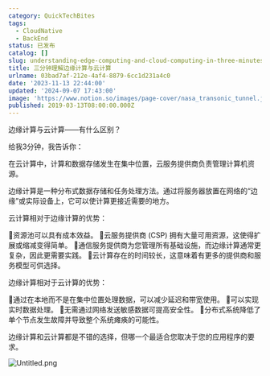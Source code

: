 ```yaml
---
category: QuickTechBites
tags:
  - CloudNative
  - BackEnd
status: 已发布
catalog: []
slug: understanding-edge-computing-and-cloud-computing-in-three-minutes
title: 三分钟理解边缘计算与云计算
urlname: 03bad7af-212e-4af4-8879-6cc1d231a4c0
date: '2023-11-13 22:44:00'
updated: '2024-09-07 17:43:00'
image: 'https://www.notion.so/images/page-cover/nasa_transonic_tunnel.jpg'
published: 2019-03-13T08:00:00.000Z
---
```


边缘计算与云计算——有什么区别？


给我3分钟，我告诉你：


在云计算中，计算和数据存储发生在集中位置，云服务提供商负责管理计算机资源。


边缘计算是一种分布式数据存储和任务处理方法。通过将服务器放置在网络的“边缘”或实际设备上，它可以使计算更接近需要的地方。


云计算相对于边缘计算的优势：


🔹资源池可以具有成本效益。
🔹云服务提供商 (CSP) 拥有大量可用资源，这使得扩展或缩减变得简单。
🔹通信服务提供商为您管理所有基础设施，而边缘计算通常更复杂，因此更需要实践。
🔹云计算存在的时间较长，这意味着有更多的提供商和服务模型可供选择。


边缘计算相对于云计算的优势：


🔸通过在本地而不是在集中位置处理数据，可以减少延迟和带宽使用。
🔸可以实现实时数据处理。
🔸无需通过网络发送敏感数据可提高安全性。
🔸分布式系统降低了单个节点发生故障并导致整个系统瘫痪的可能性。


边缘计算和云计算都是不错的选择，但哪一个最适合您取决于您的应用程序的要求。


![Untitled.png](https://prod-files-secure.s3.us-west-2.amazonaws.com/5d24fe63-e567-4804-86f9-9fdc62e13082/13581d9b-f241-4af1-9995-cb87504adaf1/Untitled.png?X-Amz-Algorithm=AWS4-HMAC-SHA256&X-Amz-Content-Sha256=UNSIGNED-PAYLOAD&X-Amz-Credential=ASIAZI2LB4664FMIME36%2F20250211%2Fus-west-2%2Fs3%2Faws4_request&X-Amz-Date=20250211T053739Z&X-Amz-Expires=3600&X-Amz-Security-Token=IQoJb3JpZ2luX2VjELX%2F%2F%2F%2F%2F%2F%2F%2F%2F%2FwEaCXVzLXdlc3QtMiJHMEUCIG1s%2BIj20DtQEl%2Blwh3AAlNw%2Fstsht6mvpDfnxCiGd32AiEA11uh8Pr9xVvrpKjW2Wmb22A2FA%2FaJz1hf9mIwkxAK5AqiAQIzv%2F%2F%2F%2F%2F%2F%2F%2F%2F%2FARAAGgw2Mzc0MjMxODM4MDUiDOLZFd8d41as57lFNSrcA3lSOAwOZ4DzMnyS%2FtuGVevZ45YVTO%2FqzmPS8C1ZXp%2Bbv%2FEF2lcGtO6d3M33ZFPl1SMtiZrM9UV8FiUvCqjHfm3nLQHQQC0Sucrzwy%2FY3M0VPlCPqmYEKXfxNtU22GJf4Mu04UGIzQ5LliAKqJ%2FEWsoMdK5FoOtuFE7e74dl%2FTrbczgP%2FxPeq1W6VSzLGNXpZJ5nX%2FL8hWtvOxOT30j%2BfSdUj1Lvy3DZr692F9eAOsEMdHvGnnIMkwsxLwGXLewtUKHutNfjwAkxefBKTuP8cmqkNpg3QrL15L72yU3cDezoZBcazasp1K7VzVn8khhNo8CYrba2vAE%2FzOLD9kVmP4kMPMqrf6nD2HR99y%2B%2FxLLLWAU0HMI8TG6CMMbyPKo%2FPBoqY1A%2FaXkoxSO2QX2zUHZdBM4BYUBNeK9lDsZlnYnWlNrY2ZfbPVoHcg%2Bvb6F%2FQ9SjiwJuB7hHRyezznXNPItRzJq1GuvmMovKuFSD8P3WBF9unRU64sCWqwTHVylWfjvbOsziPZYH6x3ejK3d4RfZfwZ8HXwY%2Bhv7mmp8zxG8lkfK8VshO372xg75CICrcpQ0zd4Q8L14h2b52NgPTdyCMe69ueFLLlVAjDCBph%2BDtaSgikPkEkJq3Y%2B3MIysq70GOqUBbr4XrN%2FRAT2xQPnsRSia0L8pZ5St8HSC7NbdFIgaBFGqxE9bD%2FNdqa4zppnCNQAC7oPtiZ9dckEgr5cQX%2FKmNVsw0dkcTPYib1iIJP1UpeP99VnuOVaewaRyKAZUK6a9Bi%2FR%2FXEwhDuk%2FLjvyRBMdYVjjXkL6uksFwdTihO9gK1Sg02SLaI8BslQ3aekd2S5dtUVrkIvzbOIy4CCw%2Fx3njee397B&X-Amz-Signature=3310cec4ec00e33e8a207d74e483e251d940bfeb5e847cd5e7fe4c9810df5cd7&X-Amz-SignedHeaders=host&x-id=GetObject)

